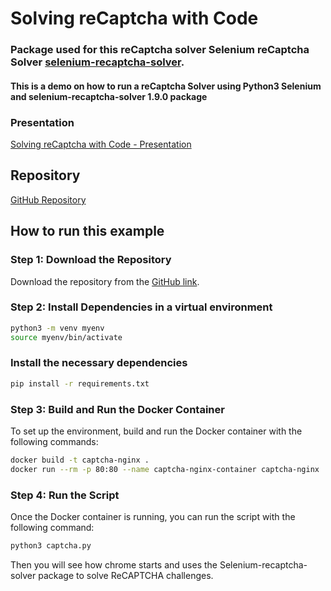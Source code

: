 # Solving reCaptcha with Code

### Package used for this reCaptcha solver Selenium reCaptcha Solver [selenium-recaptcha-solver](https://pypi.org/project/selenium-recaptcha-solver/).

#### This is a demo on how to run a reCaptcha Solver using Python3 Selenium and selenium-recaptcha-solver 1.9.0 package

### Presentation 
[Solving reCaptcha with Code - Presentation](https://docs.google.com/presentation/d/1EVZq1njnrB15p6CjDqNggVFr2vFFafde9WDpkv4oKZo/edit?usp=sharing)

## Repository

[GitHub Repository](https://github.com/pablothx-caylent/captcha-solver)

## How to run this example

### Step 1: Download the Repository

Download the repository from the [GitHub link](https://github.com/pablothx-caylent/captcha-solver).

### Step 2: Install Dependencies in a virtual environment

```sh
python3 -m venv myenv
source myenv/bin/activate
```

### Install the necessary dependencies

```sh
pip install -r requirements.txt
```

### Step 3: Build and Run the Docker Container

To set up the environment, build and run the Docker container with the following commands:

```sh
docker build -t captcha-nginx .
docker run --rm -p 80:80 --name captcha-nginx-container captcha-nginx
```

### Step 4: Run the Script

Once the Docker container is running, you can run the script with the following command:

```sh
python3 captcha.py
```

Then you will see how chrome starts and uses the Selenium-recaptcha-solver package to solve ReCAPTCHA challenges.
